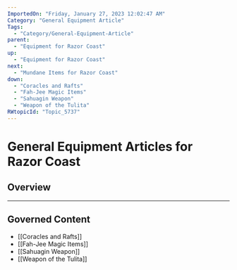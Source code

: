 ```yaml
---
ImportedOn: "Friday, January 27, 2023 12:02:47 AM"
Category: "General Equipment Article"
Tags:
  - "Category/General-Equipment-Article"
parent:
  - "Equipment for Razor Coast"
up:
  - "Equipment for Razor Coast"
next:
  - "Mundane Items for Razor Coast"
down:
  - "Coracles and Rafts"
  - "Fah-Jee Magic Items"
  - "Sahuagin Weapon"
  - "Weapon of the Tulita"
RWtopicId: "Topic_5737"
---
```

# General Equipment Articles for Razor Coast
## Overview
---
## Governed Content
- [[Coracles and Rafts]]
- [[Fah-Jee Magic Items]]
- [[Sahuagin Weapon]]
- [[Weapon of the Tulita]]

